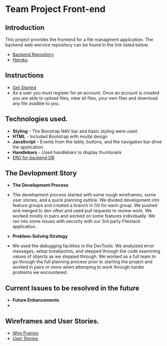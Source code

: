 # Team Project Front-end
## Introduction
This project provides the frontend for a file managment
application. The backend web wervice repository can be found in the link listed
below.

- [Backend Repository](https://github.com/SLACK-er-GDI/team-project-api)
- [Heroku](https://team-project-heroku.herokuapp.com/)

## Instructions
- [Get Started](https://SLACK-er-GDI.github.io/team-project-frontend/)
- As a user you must register for an account. Once an account is created you are able to upload files, view all files, your own files and download any file availble to you.

## Technologies used.
- **Styling** - The Boostrap NAV bar and basic styling were used.
- **HTML** - Included Bootstrap with modal design
- **JavaScript** - Events from the table, buttons, and the navigation bar drive
  the application
- **Handlebars** - Used handlebars to display thumbnails
- [ERD for backend DB](https://imgur.com/I5NgK1z)

## The Devlopment Story
 - **The Development Process**
 - The development process started with some rough wireframes, some user
   stories, and a quick planning outline. We divided development into feature
   groups and created a branch in Git for each group.  We pushed and merged to dev often and used pull requests to review work.  We worked mostly in pairs and worked on some features individually.  We ran into some issues with security with our 3rd party Filestack application.

 - **Problem-Solving Strategy**
 - We used the debugging facilities in the DevTools. We analyized error messages, setup breakpoints, and stepped through the code examining values of objects as we stepped through.  We worked as a full team to go through the full planning process prior to starting the project and worked in pairs or more when attemping to work through harder problems we encountered.

## Current Issues to be resolved in the future
- **Future Enhancements**
-

## Wireframes and User Stories.
- [Wire Frames](https://imgur.com/B7k8hCy)
- [User Stories](https://docs.google.com/document/d/19qV72kylbwjPMWh2EHf5g6TH4yamwhZf9CyPoTbjeiY/edit?usp=sharing)
